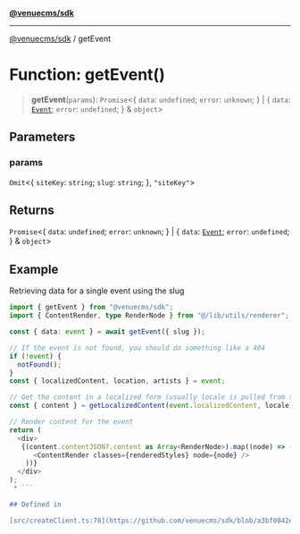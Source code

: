[**@venuecms/sdk**](../README.md)

***

[@venuecms/sdk](../README.md) / getEvent

# Function: getEvent()

> **getEvent**(`params`): `Promise`\<\{ `data`: `undefined`; `error`: `unknown`; \} \| \{ `data`: [`Event`](../type-aliases/Event.md); `error`: `undefined`; \} & `object`\>

## Parameters

### params

`Omit`\<\{ `siteKey`: `string`; `slug`: `string`; \}, `"siteKey"`\>

## Returns

`Promise`\<\{ `data`: `undefined`; `error`: `unknown`; \} \| \{ `data`: [`Event`](../type-aliases/Event.md); `error`: `undefined`; \} & `object`\>

## Example

Retrieving data for a single event using the slug
```typescript
import { getEvent } from "@venuecms/sdk";
import { ContentRender, type RenderNode } from "@/lib/utils/renderer";

const { data: event } = await getEvent({ slug });

// If the event is not found, you should do something like a 404
if (!event) {
  notFound();
}
const { localizedContent, location, artists } = event;

// Get the content in a localized form (usually locale is pulled from somewhere like your url params)
const { content } = getLocalizedContent(event.localizedContent, locale);

// Render content for the event
return (
  <div>
   {(content.contentJSON?.content as Array<RenderNode>).map((node) => (
      <ContentRender classes={renderedStyles} node={node} />
    ))}
  </div>
);
 * ```

## Defined in

[src/createClient.ts:78](https://github.com/venuecms/sdk/blob/a3bf0842ec96c76796c1e38dad50663c7f41ebc3/src/createClient.ts#L78)
